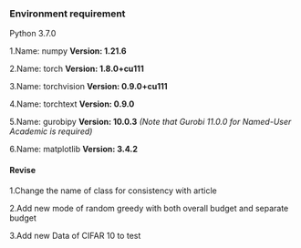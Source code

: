 ### Environment requirement
Python 3.7.0

1.Name: numpy **Version: 1.21.6**

2.Name: torch **Version: 1.8.0+cu111**

3.Name: torchvision **Version: 0.9.0+cu111**

4.Name: torchtext **Version: 0.9.0**

5.Name: gurobipy **Version: 10.0.3** *(Note that Gurobi 11.0.0 for Named-User Academic is required)*

6.Name: matplotlib **Version: 3.4.2**



#### **Revise**

1.Change the name of class for consistency with article

2.Add new mode of random greedy with both overall budget and separate budget

3.Add new Data of CIFAR 10 to test


